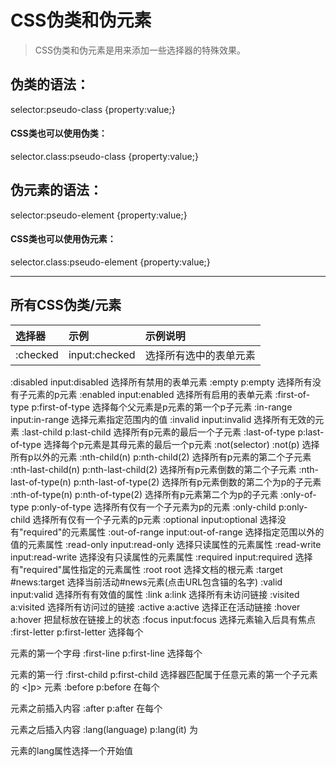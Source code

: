 # CSS伪类和伪元素

>CSS伪类和伪元素是用来添加一些选择器的特殊效果。


## 伪类的语法：

selector:pseudo-class {property:value;}

#### CSS类也可以使用伪类：

selector.class:pseudo-class {property:value;}

## 伪元素的语法：

selector:pseudo-element {property:value;}

#### CSS类也可以使用伪元素：

selector.class:pseudo-element {property:value;}

--------------------------------------------------------------------------------

## 所有CSS伪类/元素
|选择器|示例|示例说明|
|:----|:----|:---|
|:checked|input:checked|选择所有选中的表单元素 
:disabled input:disabled 选择所有禁用的表单元素 
:empty p:empty 选择所有没有子元素的p元素 
:enabled input:enabled 选择所有启用的表单元素 
:first-of-type p:first-of-type 选择每个父元素是p元素的第一个p子元素 
:in-range input:in-range 选择元素指定范围内的值 
:invalid input:invalid 选择所有无效的元素 
:last-child p:last-child 选择所有p元素的最后一个子元素 
:last-of-type p:last-of-type 选择每个p元素是其母元素的最后一个p元素 
:not(selector) :not(p) 选择所有p以外的元素 
:nth-child(n) p:nth-child(2) 选择所有p元素的第二个子元素 
:nth-last-child(n) p:nth-last-child(2) 选择所有p元素倒数的第二个子元素 
:nth-last-of-type(n) p:nth-last-of-type(2) 选择所有p元素倒数的第二个为p的子元素 
:nth-of-type(n) p:nth-of-type(2) 选择所有p元素第二个为p的子元素 
:only-of-type p:only-of-type 选择所有仅有一个子元素为p的元素 
:only-child p:only-child 选择所有仅有一个子元素的p元素 
:optional input:optional 选择没有"required"的元素属性 
:out-of-range input:out-of-range 选择指定范围以外的值的元素属性 
:read-only input:read-only 选择只读属性的元素属性 
:read-write input:read-write 选择没有只读属性的元素属性 
:required input:required 选择有"required"属性指定的元素属性 
:root root 选择文档的根元素 
:target #news:target 选择当前活动#news元素(点击URL包含锚的名字) 
:valid input:valid 选择所有有效值的属性 
:link a:link 选择所有未访问链接 
:visited a:visited 选择所有访问过的链接 
:active a:active 选择正在活动链接 
:hover a:hover 把鼠标放在链接上的状态 
:focus input:focus 选择元素输入后具有焦点 
:first-letter p:first-letter 选择每个<p> 元素的第一个字母 
:first-line p:first-line 选择每个<p> 元素的第一行 
:first-child p:first-child 选择器匹配属于任意元素的第一个子元素的 <]p> 元素 
:before p:before 在每个<p>元素之前插入内容 
:after p:after 在每个<p>元素之后插入内容 
:lang(language) p:lang(it) 为<p>元素的lang属性选择一个开始值 
